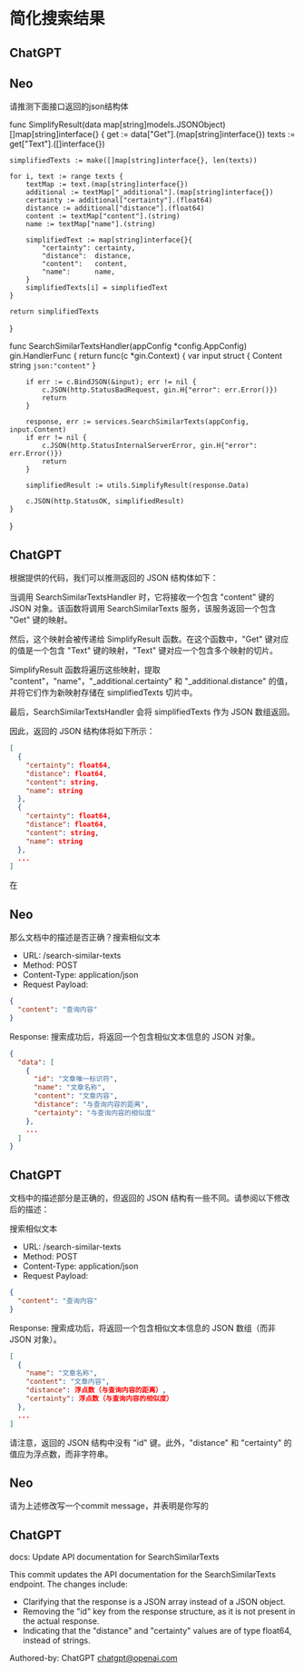 # 简化搜索结果

## ChatGPT



## Neo


请推测下面接口返回的json结构体

func SimplifyResult(data map[string]models.JSONObject) []map[string]interface{} {
	get := data["Get"].(map[string]interface{})
	texts := get["Text"].([]interface{})

	simplifiedTexts := make([]map[string]interface{}, len(texts))

	for i, text := range texts {
		textMap := text.(map[string]interface{})
		additional := textMap["_additional"].(map[string]interface{})
		certainty := additional["certainty"].(float64)
		distance := additional["distance"].(float64)
		content := textMap["content"].(string)
		name := textMap["name"].(string)

		simplifiedText := map[string]interface{}{
			"certainty": certainty,
			"distance":  distance,
			"content":   content,
			"name":      name,
		}
		simplifiedTexts[i] = simplifiedText
	}

	return simplifiedTexts
}


func SearchSimilarTextsHandler(appConfig *config.AppConfig) gin.HandlerFunc {
	return func(c *gin.Context) {
		var input struct {
			Content string `json:"content"`
		}

		if err := c.BindJSON(&input); err != nil {
			c.JSON(http.StatusBadRequest, gin.H{"error": err.Error()})
			return
		}

		response, err := services.SearchSimilarTexts(appConfig, input.Content)
		if err != nil {
			c.JSON(http.StatusInternalServerError, gin.H{"error": err.Error()})
			return
		}

		simplifiedResult := utils.SimplifyResult(response.Data)

		c.JSON(http.StatusOK, simplifiedResult)
	}
}

## ChatGPT

根据提供的代码，我们可以推测返回的 JSON 结构体如下：

当调用 SearchSimilarTextsHandler 时，它将接收一个包含 "content" 键的 JSON 对象。该函数将调用 SearchSimilarTexts 服务，该服务返回一个包含 "Get" 键的映射。

然后，这个映射会被传递给 SimplifyResult 函数。在这个函数中，"Get" 键对应的值是一个包含 "Text" 键的映射，"Text" 键对应一个包含多个映射的切片。

SimplifyResult 函数将遍历这些映射，提取 "content"，"name"，"_additional.certainty" 和 "_additional.distance" 的值，并将它们作为新映射存储在 simplifiedTexts 切片中。

最后，SearchSimilarTextsHandler 会将 simplifiedTexts 作为 JSON 数组返回。

因此，返回的 JSON 结构体将如下所示：

```json
[
  {
    "certainty": float64,
    "distance": float64,
    "content": string,
    "name": string
  },
  {
    "certainty": float64,
    "distance": float64,
    "content": string,
    "name": string
  },
  ...
]
```

在

## Neo

那么文档中的描述是否正确？搜索相似文本
- URL: /search-similar-texts
- Method: POST
- Content-Type: application/json
- Request Payload:

```json
{
  "content": "查询内容"
}
```

Response: 搜索成功后，将返回一个包含相似文本信息的 JSON 对象。

```json
{
  "data": [
    {
      "id": "文章唯一标识符",
      "name": "文章名称",
      "content": "文章内容",
      "distance": "与查询内容的距离",
      "certainty": "与查询内容的相似度"
    },
    ...
  ]
}
```

## ChatGPT

文档中的描述部分是正确的，但返回的 JSON 结构有一些不同。请参阅以下修改后的描述：

搜索相似文本
- URL: /search-similar-texts
- Method: POST
- Content-Type: application/json
- Request Payload:

```json
{
  "content": "查询内容"
}
```

Response: 搜索成功后，将返回一个包含相似文本信息的 JSON 数组（而非 JSON 对象）。

```json
[
  {
    "name": "文章名称",
    "content": "文章内容",
    "distance": 浮点数（与查询内容的距离）,
    "certainty": 浮点数（与查询内容的相似度）
  },
  ...
]
```

请注意，返回的 JSON 结构中没有 "id" 键。此外，"distance" 和 "certainty" 的值应为浮点数，而非字符串。

## Neo

请为上述修改写一个commit message，并表明是你写的

## ChatGPT

docs: Update API documentation for SearchSimilarTexts

This commit updates the API documentation for the SearchSimilarTexts endpoint. The changes include:

- Clarifying that the response is a JSON array instead of a JSON object.
- Removing the "id" key from the response structure, as it is not present in the actual response.
- Indicating that the "distance" and "certainty" values are of type float64, instead of strings.

Authored-by: ChatGPT <chatgpt@openai.com>

